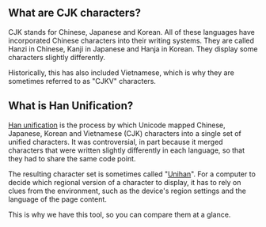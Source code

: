 ---
---
## What are CJK characters?
CJK stands for Chinese, Japanese and Korean. All of these languages have incorporated Chinese characters into their writing systems. They are called Hanzi in Chinese, Kanji in Japanese and Hanja in Korean. They display some characters slightly differently.

Historically, this has also included Vietnamese, which is why they are sometimes referred to as "CJKV" characters.

## What is Han Unification?
[Han unification](https://www.unicode.org/versions/Unicode1.0.0/V2ch02.pdf) is the process by which Unicode mapped Chinese, Japanese, Korean and Vietnamese (CJK) characters into a single set of unified characters. It was controversial, in part because it merged characters that were written slightly differently in each language, so that they had to share the same code point.

The resulting character set is sometimes called "[Unihan](https://unicode.org/charts/unihan.html)". For a computer to decide which regional version of a character to display, it has to rely on clues from the environment, such as the device's region settings and the language of the page content.

This is why we have this tool, so you can compare them at a glance.